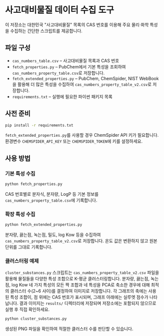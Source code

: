 # 사고대비물질 데이터 수집 도구

이 저장소는 대한민국 "사고대비물질" 목록의 CAS 번호를 이용해 주요 물리·화학 특성을 수집하는 간단한 스크립트를 제공합니다.

## 파일 구성

- `cas_numbers_table.csv` – 사고대비물질 목록과 CAS 번호
- `fetch_properties.py` – PubChem에서 기본 특성을 조회하여 `cas_numbers_property_table.csv`로 저장합니다.
- `fetch_extended_properties.py` – PubChem, ChemSpider, NIST WebBook을 활용해 더 많은 특성을 수집하여 `cas_numbers_property_table_v2.csv`로 저장합니다.
- `requirements.txt` – 실행에 필요한 파이썬 패키지 목록

## 사전 준비

```bash
pip install -r requirements.txt
```

`fetch_extended_properties.py`를 사용할 경우 ChemSpider API 키가 필요합니다. 환경변수 `CHEMSPIDER_API_KEY` 또는 `CHEMSPIDER_TOKEN`에 키를 설정하세요.

## 사용 방법

### 기본 특성 수집

```bash
python fetch_properties.py
```

CAS 번호별로 분자식, 분자량, LogP 등 기본 정보를 `cas_numbers_property_table.csv`에 기록합니다.

### 확장 특성 수집

```bash
python fetch_extended_properties.py
```

분자량, 끓는점, 녹는점, 밀도, log Kow 등을 수집하여 `cas_numbers_property_table_v2.csv`로 저장합니다. 온도 값은 변환하지 않고 원본 단위를 그대로 기록합니다.


### 클러스터링 예제

`cluster_substances.py` 스크립트는 `cas_numbers_property_table_v2.csv` 파일을 활용해 물질들을 다양한 특성 조합으로 K-평균 클러스터링합니다. 분자량, 끓는점, 녹는점, log Kow 네 가지 특성의 모든 짝 조합과 네 특성을 PCA로 축소한 경우에 대해 최적의 클러스터 수(2~6 사이)를 결정하여 이미지로 저장합니다. 각 그래프의 축에는 사용된 특성 조합이, 점 위에는 CAS 번호가 표시되며, 그래프 아래에는 실루엣 점수가 나타납니다. 결과 이미지는 `results/` 디렉터리에 저장되며 저장소에는 포함되지 않으므로 실행 후 직접 확인하세요.

```bash
python cluster_substances.py
```

생성된 PNG 파일을 확인하여 적절한 클러스터 수를 판단할 수 있습니다.
